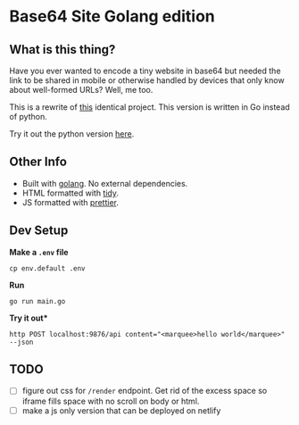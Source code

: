 # Base64 Site Golang edition

## What is this thing?

Have you ever wanted to encode a tiny website in base64 but needed the link to be shared in mobile or otherwise handled by devices that only know about well-formed URLs? Well, me too.

This is a rewrite of [this](//github.com/fidiego/base64-sites) identical project. This version is written in Go instead of python.

Try it out the python version [here](//base64-sites.herokuapp.com).

## Other Info

- Built with [golang](https://golang.org/). No external dependencies.
- HTML formatted with [tidy](http://www.html-tidy.org/).
- JS formatted with [prettier](https://prettier.io/).

## Dev Setup

**Make a `.env` file**

```
cp env.default .env
```

**Run**

```
go run main.go
```

**Try it out\***

```
http POST localhost:9876/api content="<marquee>hello world</marquee>" --json
```

## TODO

- [ ] figure out css for `/render` endpoint. Get rid of the excess space so iframe fills space with no scroll on body or html.
- [ ] make a js only version that can be deployed on netlify

